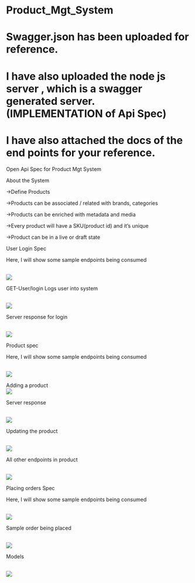 # Product_Mgt_System

# Swagger.json has been uploaded for reference.

# I have also uploaded the node js server , which is a swagger generated server.(IMPLEMENTATION of Api Spec)

# I have also attached the docs of the end points for your reference.

Open Api Spec for Product Mgt System

About the System

->Define Products

->Products can be associated / related with brands, categories

->Products can be enriched with metadata and media

->Every product will have a SKU(product id) and it’s unique

->Product can be in a live or draft state


User Login Spec

Here, I will show some sample endpoints being consumed


<br>
<img src="https://github.com/SandeepKiran0022/Product_Mgt_System/blob/master/screenshot/user_login.PNG">
</br>

GET-User/login  Logs user into system

<br>
<img src="https://github.com/SandeepKiran0022/Product_Mgt_System/blob/master/screenshot/2.PNG">
</br>

Server response for login


<br>
<img src="https://github.com/SandeepKiran0022/Product_Mgt_System/blob/master/screenshot/3.PNG">
</br>

Product spec

Here, I will show some sample endpoints being consumed

<br>
<img src="https://github.com/SandeepKiran0022/Product_Mgt_System/blob/master/screenshot/4.PNG">
</br>


Adding a product
<br>
<img src="https://github.com/SandeepKiran0022/Product_Mgt_System/blob/master/screenshot/5-add.PNG">
</br>


Server response

<br>
<img src="https://github.com/SandeepKiran0022/Product_Mgt_System/blob/master/screenshot/6-sample-response.PNG">
</br>


Updating the product

<br>
<img src="https://github.com/SandeepKiran0022/Product_Mgt_System/blob/master/screenshot/7-updating the product.PNG">
</br>


All other endpoints in product

<br>
<img src="https://github.com/SandeepKiran0022/Product_Mgt_System/blob/master/screenshot/others.PNG">
</br>


Placing orders Spec


Here, I will show some sample endpoints being consumed


<br>
<img src="https://github.com/SandeepKiran0022/Product_Mgt_System/blob/master/screenshot/placing_orders.PNG">
</br>

Sample order being placed

<br>
<img src="https://github.com/SandeepKiran0022/Product_Mgt_System/blob/master/screenshot/9.PNG">
</br>


Models

<br>
<img src="https://github.com/SandeepKiran0022/Product_Mgt_System/blob/master/screenshot/models.PNG">
</br>
